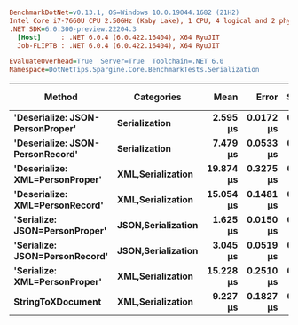 ``` ini

BenchmarkDotNet=v0.13.1, OS=Windows 10.0.19044.1682 (21H2)
Intel Core i7-7660U CPU 2.50GHz (Kaby Lake), 1 CPU, 4 logical and 2 physical cores
.NET SDK=6.0.300-preview.22204.3
  [Host]     : .NET 6.0.4 (6.0.422.16404), X64 RyuJIT
  Job-FLIPTB : .NET 6.0.4 (6.0.422.16404), X64 RyuJIT

EvaluateOverhead=True  Server=True  Toolchain=.NET 6.0  
Namespace=DotNetTips.Spargine.Core.BenchmarkTests.Serialization  

```
|                           Method |         Categories |      Mean |     Error |    StdDev |    StdErr |       Min |        Q1 |    Median |        Q3 |       Max |      Op/s | CI99.9% Margin | Iterations | Kurtosis | MValue | Skewness | Rank | LogicalGroup | Baseline |  Gen 0 | Code Size |  Gen 1 | Allocated |
|--------------------------------- |------------------- |----------:|----------:|----------:|----------:|----------:|----------:|----------:|----------:|----------:|----------:|---------------:|-----------:|---------:|-------:|---------:|-----:|------------- |--------- |-------:|----------:|-------:|----------:|
| **&#39;Deserialize: JSON-PersonProper&#39;** |      **Serialization** |  **2.595 μs** | **0.0172 μs** | **0.0152 μs** | **0.0041 μs** |  **2.575 μs** |  **2.585 μs** |  **2.595 μs** |  **2.605 μs** |  **2.625 μs** | **385,303.8** |      **0.0172 μs** |      **14.00** |    **1.910** |  **2.000** |   **0.3885** |    **2** |            ***** |       **No** | **0.0763** |     **260 B** |      **-** |     **712 B** |
| **&#39;Deserialize: JSON-PersonRecord&#39;** |      **Serialization** |  **7.479 μs** | **0.0533 μs** | **0.0499 μs** | **0.0129 μs** |  **7.378 μs** |  **7.465 μs** |  **7.494 μs** |  **7.502 μs** |  **7.555 μs** | **133,715.3** |      **0.0533 μs** |      **15.00** |    **2.458** |  **2.000** |  **-0.5557** |    **4** |            ***** |       **No** | **0.2747** |     **260 B** |      **-** |   **2,584 B** |
|  **&#39;Deserialize: XML=PersonProper&#39;** |  **XML,Serialization** | **19.874 μs** | **0.3275 μs** | **0.2904 μs** | **0.0776 μs** | **19.400 μs** | **19.754 μs** | **19.868 μs** | **20.025 μs** | **20.404 μs** |  **50,317.0** |      **0.3275 μs** |      **14.00** |    **2.222** |  **2.000** |   **0.2179** |    **7** |            ***** |       **No** | **1.9836** |     **652 B** |      **-** |  **18,412 B** |
|  **&#39;Deserialize: XML=PersonRecord&#39;** |  **XML,Serialization** | **15.054 μs** | **0.1481 μs** | **0.1313 μs** | **0.0351 μs** | **14.872 μs** | **14.968 μs** | **15.042 μs** | **15.121 μs** | **15.331 μs** |  **66,425.7** |      **0.1481 μs** |      **14.00** |    **2.278** |  **2.000** |   **0.5799** |    **6** |            ***** |       **No** | **1.9531** |     **652 B** | **0.0305** |  **18,180 B** |
|   **&#39;Serialize: JSON=PersonProper&#39;** | **JSON,Serialization** |  **1.625 μs** | **0.0150 μs** | **0.0125 μs** | **0.0035 μs** |  **1.604 μs** |  **1.614 μs** |  **1.626 μs** |  **1.631 μs** |  **1.648 μs** | **615,483.1** |      **0.0150 μs** |      **13.00** |    **2.024** |  **2.000** |   **0.0377** |    **1** |            ***** |       **No** | **0.1240** |     **456 B** |      **-** |   **1,144 B** |
|   **&#39;Serialize: JSON=PersonRecord&#39;** | **JSON,Serialization** |  **3.045 μs** | **0.0519 μs** | **0.0486 μs** | **0.0125 μs** |  **2.979 μs** |  **3.011 μs** |  **3.039 μs** |  **3.083 μs** |  **3.145 μs** | **328,455.5** |      **0.0519 μs** |      **15.00** |    **2.013** |  **2.000** |   **0.4055** |    **3** |            ***** |       **No** | **0.2670** |     **456 B** |      **-** |   **2,424 B** |
|    **&#39;Serialize: XML=PersonProper&#39;** |  **XML,Serialization** | **15.228 μs** | **0.2510 μs** | **0.2348 μs** | **0.0606 μs** | **14.870 μs** | **15.053 μs** | **15.147 μs** | **15.451 μs** | **15.693 μs** |  **65,668.3** |      **0.2510 μs** |      **15.00** |    **1.828** |  **2.000** |   **0.3895** |    **6** |            ***** |       **No** | **2.2888** |     **611 B** | **0.0305** |  **20,894 B** |
|                **StringToXDocument** |  **XML,Serialization** |  **9.227 μs** | **0.1827 μs** | **0.2375 μs** | **0.0485 μs** |  **9.027 μs** |  **9.068 μs** |  **9.099 μs** |  **9.466 μs** |  **9.656 μs** | **108,373.9** |      **0.1827 μs** |      **24.00** |    **1.870** |  **2.824** |   **0.8785** |    **5** |            ***** |       **No** | **1.7090** |     **198 B** | **0.0305** |  **15,888 B** |
